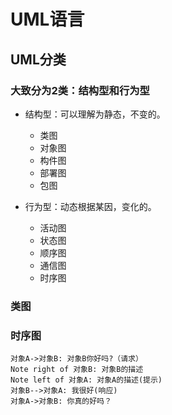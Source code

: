 
# UML语言

## UML分类
### 大致分为2类：结构型和行为型

* 结构型：可以理解为静态，不变的。
    * 类图
    * 对象图
    * 构件图
    * 部署图
    * 包图

* 行为型：动态根据某因，变化的。
    * 活动图
    * 状态图
    * 顺序图
    * 通信图
    * 时序图

### 类图


### 时序图

```sequence
对象A->对象B: 对象B你好吗?（请求）
Note right of 对象B: 对象B的描述
Note left of 对象A: 对象A的描述(提示)
对象B-->对象A: 我很好(响应)
对象A->对象B: 你真的好吗？
```
